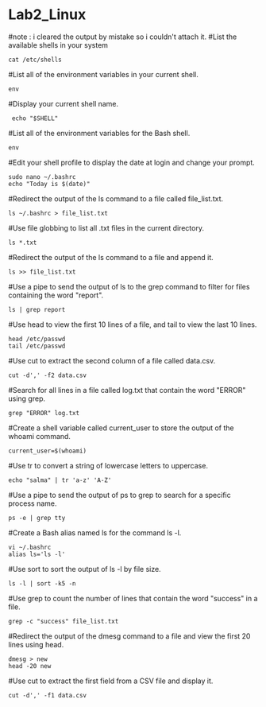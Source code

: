 # Lab2_Linux
#note : i cleared the output by mistake so i couldn't attach it.
#List the available shells in your system

    cat /etc/shells

#List all of the environment variables in your current shell.

    env
    
#Display your current shell name.

     echo "$SHELL"
     
#List all of the environment variables for the Bash shell.

    env
    
#Edit your shell profile to display the date at login and change your prompt.

    sudo nano ~/.bashrc 
    echo "Today is $(date)" 

#Redirect the output of the ls command to a file called file_list.txt.

    ls ~/.bashrc > file_list.txt
    
#Use file globbing to list all .txt files in the current directory.

    ls *.txt

#Redirect the output of the ls command to a file and append it.

    ls >> file_list.txt

#Use a pipe to send the output of ls to the grep command to filter for files containing the word "report".

    ls | grep report

#Use head to view the first 10 lines of a file, and tail to view the last 10 lines.

    head /etc/passwd
    tail /etc/passwd

#Use cut to extract the second column of a file called data.csv.

    cut -d',' -f2 data.csv

#Search for all lines in a file called log.txt that contain the word "ERROR" using grep.

    grep "ERROR" log.txt

#Create a shell variable called current_user to store the output of the whoami command.

    current_user=$(whoami)

#Use tr to convert a string of lowercase letters to uppercase.

    echo "salma" | tr 'a-z' 'A-Z'

#Use a pipe to send the output of ps to grep to search for a specific process name.

    ps -e | grep tty

#Create a Bash alias named ls for the command ls -l.

    vi ~/.bashrc
    alias ls='ls -l'

#Use sort to sort the output of ls -l by file size.

    ls -l | sort -k5 -n

#Use grep to count the number of lines that contain the word "success" in a file.

    grep -c "success" file_list.txt

#Redirect the output of the dmesg command to a file and view the first 20 lines using head.

    dmesg > new
    head -20 new

#Use cut to extract the first field from a CSV file and display it.

    cut -d',' -f1 data.csv
